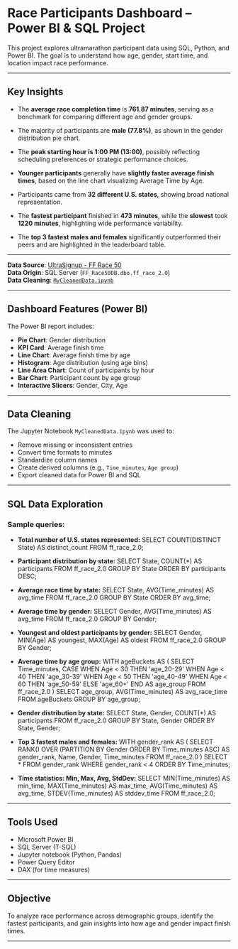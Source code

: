 # Race Participants Dashboard – Power BI & SQL Project

This project explores ultramarathon participant data using SQL, Python, and Power BI. The goal is to understand how age, gender, start time, and location impact race performance.

---

##  Key Insights

- The **average race completion time** is **761.87 minutes**, serving as a benchmark for comparing different age and gender groups.

- The majority of participants are **male (77.8%)**, as shown in the gender distribution pie chart.

- The **peak starting hour is 1:00 PM (13:00)**, possibly reflecting scheduling preferences or strategic performance choices.

- **Younger participants** generally have **slightly faster average finish times**, based on the line chart visualizing Average Time by Age.

- Participants came from **32 different U.S. states**, showing broad national representation.

- The **fastest participant** finished in **473 minutes**, while the **slowest** took **1220 minutes**, highlighting wide performance variability.

- The **top 3 fastest males and females** significantly outperformed their peers and are highlighted in the leaderboard table.
---

**Data Source**: [UltraSignup - FF Race 50](https://ultrasignup.com/results_event.aspx?did=102259)  
**Data Origin**: SQL Server (`FF_Race50DB.dbo.ff_race_2.0`)  
**Data Cleaning**: [`MyCleanedData.ipynb`](MyCleanedData.ipynb)

---

## Dashboard Features (Power BI)

The Power BI report includes:

- **Pie Chart**: Gender distribution  
- **KPI Card**: Average finish time
- **Line Chart**: Average finish time by age  
- **Histogram**: Age distribution (using age bins)  
- **Line Area Chart**: Count of participants by hour  
- **Bar Chart**: Participant count by age group  
- **Interactive Slicers**: Gender, City, Age

---

##  Data Cleaning 

The Jupyter Notebook `MyCleanedData.ipynb` was used to:

- Remove missing or inconsistent entries  
- Convert time formats to minutes  
- Standardize column names  
- Create derived columns (e.g., `Time_minutes`, `Age group`)  
- Export cleaned data for Power BI and SQL

---

##  SQL Data Exploration

### Sample queries:

- **Total number of U.S. states represented:**
SELECT COUNT(DISTINCT State) AS distinct_count
FROM ff_race_2.0;

- **Participant distribution by state:**
SELECT State, COUNT(*) AS participants
FROM ff_race_2.0
GROUP BY State
ORDER BY participants DESC;

- **Average race time by state:**
SELECT State, AVG(Time_minutes) AS avg_time
FROM ff_race_2.0
GROUP BY State
ORDER BY avg_time;

- **Average time by gender:**
SELECT Gender, AVG(Time_minutes) AS avg_time
FROM ff_race_2.0
GROUP BY Gender;

- **Youngest and oldest participants by gender:**
SELECT Gender, MIN(Age) AS youngest, MAX(Age) AS oldest
FROM ff_race_2.0
GROUP BY Gender;

- **Average time by age group:**
WITH ageBuckets AS (
  SELECT Time_minutes,
    CASE 
      WHEN Age < 30 THEN 'age_20-29'
      WHEN Age < 40 THEN 'age_30-39'
      WHEN Age < 50 THEN 'age_40-49'
      WHEN Age < 60 THEN 'age_50-59'
      ELSE 'age_60+' 
    END AS age_group
  FROM ff_race_2.0
)
SELECT age_group, AVG(Time_minutes) AS avg_race_time
FROM ageBuckets
GROUP BY age_group;

- **Gender distribution by state:**
SELECT State, Gender, COUNT(*) AS participants
FROM ff_race_2.0
GROUP BY State, Gender
ORDER BY State, Gender;

- **Top 3 fastest males and females:**
WITH gender_rank AS (
  SELECT RANK() OVER (PARTITION BY Gender ORDER BY Time_minutes ASC) AS gender_rank,
         Name, Gender, Time_minutes
  FROM ff_race_2.0
)
SELECT * FROM gender_rank
WHERE gender_rank < 4
ORDER BY Time_minutes;

- **Time statistics: Min, Max, Avg, StdDev:**
SELECT 
  MIN(Time_minutes) AS min_time,
  MAX(Time_minutes) AS max_time,
  AVG(Time_minutes) AS avg_time,
  STDEV(Time_minutes) AS stddev_time
FROM ff_race_2.0;

---

##  Tools Used

- Microsoft Power BI  
- SQL Server (T-SQL)  
- Jupyter notebook (Python, Pandas)  
- Power Query Editor  
- DAX (for time measures)

---

## Objective

To analyze race performance across demographic groups, identify the fastest participants, and gain insights into how age and gender impact finish times.

---
